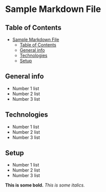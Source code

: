 # Sample Markdown File

## Table of Contents
- [Sample Markdown File](#sample-markdown-file)
  - [Table of Contents](#table-of-contents)
  - [General info](#general-info)
  - [Technologies](#technologies)
  - [Setup](#setup)

## General info
+ Number 1 list
+ Number 2 list
+ Number 3 list

## Technologies
+ Number 1 list
+ Number 2 list
+ Number 3 list

## Setup
+ Number 1 list
+ Number 2 list
+ Number 3 list

**This is some bold.** *This is some italics.*